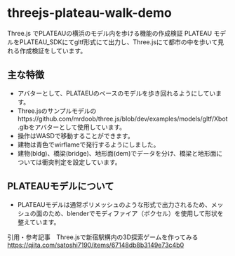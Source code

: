 # threejs-plateau-walk-demo
Three.js でPLATEAUの横浜のモデル内を歩ける機能の作成検証
PLATEAU モデルをPLATEAU_SDKにてgltf形式にて出力し、Three.jsにて都市の中を歩いて見れる作成検証をしています。

## 主な特徴
- アバターとして、PLATAEUのベースのモデルを歩き回れるようにしています。
- Three.jsのサンプルモデルのhttps://github.com/mrdoob/three.js/blob/dev/examples/models/gltf/Xbot.glbをアバターとして使用しています。
- 操作はWASDで移動することができます。
- 建物は青色でwirflameで発行するようにしました。
- 建物(bldg)、橋梁(bridge)、地形面(dem)でデータを分け、橋梁と地形面については衝突判定を設定しています。

## PLATEAUモデルについて
- PLATEAUモデルは通常ポリメッシュのような形式で出力されるため、メッシュの面のため、blenderでモディファイア（ボクセル）を使用して形状を整えています。

引用・参考記事　Three.jsで新宿駅構内の3D探索ゲームを作ってみる
https://qiita.com/satoshi7190/items/67148db8b3149e73c4b0

